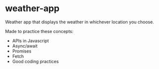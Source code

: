 # weather-app
Weather app that displays the weather in whichever location you choose.

Made to practice these concepts:
- APIs in Javascript
- Async/await
- Promises
- Fetch
- Good coding practices
